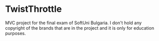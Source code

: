 # TwistThrottle
MVC project for the final exam of SoftUni Bulgaria. I don't hold any copyright of the brands that are in the project and it is only for education purposes.
